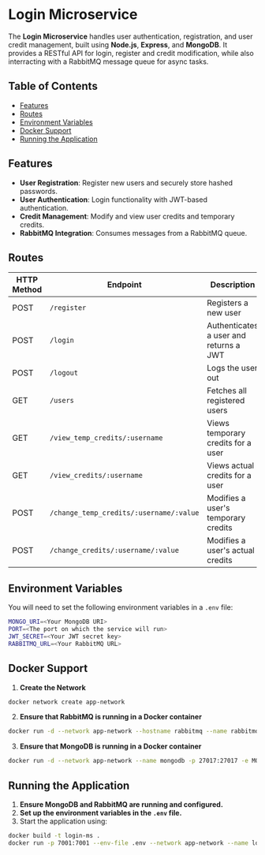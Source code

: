 # Login Microservice

The **Login Microservice** handles user authentication, registration, and user credit management, built using **Node.js**, **Express**, and **MongoDB**. It provides a RESTful API for login, register and credit modification, while also interracting with a RabbitMQ message queue for async tasks.

## Table of Contents

- [Features](#features)
- [Routes](#routes)
- [Environment Variables](#environment-variables)
- [Docker Support](#docker-support)
- [Running the Application](#running-the-application)

## Features

- **User Registration**: Register new users and securely store hashed passwords.
- **User Authentication**: Login functionality with JWT-based authentication.
- **Credit Management**: Modify and view user credits and temporary credits.
- **RabbitMQ Integration**: Consumes messages from a RabbitMQ queue.
  
## Routes

| HTTP Method | Endpoint | Description |
|-------------|----------|-------------|
| POST        | `/register` | Registers a new user |
| POST        | `/login` | Authenticates a user and returns a JWT |
| POST        | `/logout` | Logs the user out |
| GET         | `/users` | Fetches all registered users |
| GET         | `/view_temp_credits/:username` | Views temporary credits for a user |
| GET         | `/view_credits/:username` | Views actual credits for a user |
| POST        | `/change_temp_credits/:username/:value` | Modifies a user's temporary credits |
| POST        | `/change_credits/:username/:value` | Modifies a user's actual credits |

## Environment Variables

You will need to set the following environment variables in a `.env` file:

```bash
MONGO_URI=<Your MongoDB URI>
PORT=<The port on which the service will run>
JWT_SECRET=<Your JWT secret key>
RABBITMQ_URL=<Your RabbitMQ URL>
```

## Docker Support

1. **Create the Network** 
```bash
docker network create app-network
```
2. **Ensure that RabbitMQ is running in a Docker container**
```bash
docker run -d --network app-network --hostname rabbitmq --name rabbitmq -p 5672:5672 -p 15672:15672 -e RABBITMQ_DEFAULT_USER=user -e RABBITMQ_DEFAULT_PASS=password rabbitmq:management
```
3. **Ensure that MongoDB is running in a Docker container**
```bash
docker run -d --network app-network --name mongodb -p 27017:27017 -e MONGO_INITDB_ROOT_USERNAME=<username> -e MONGO_INITDB_ROOT_PASSWORD=<password> mongo
```

## Running the Application

1. **Ensure MongoDB and RabbitMQ are running and configured.**
2. **Set up the environment variables in the `.env` file.**
3. Start the application using:

```bash
docker build -t login-ms .
docker run -p 7001:7001 --env-file .env --network app-network --name login-ms login-ms
```

